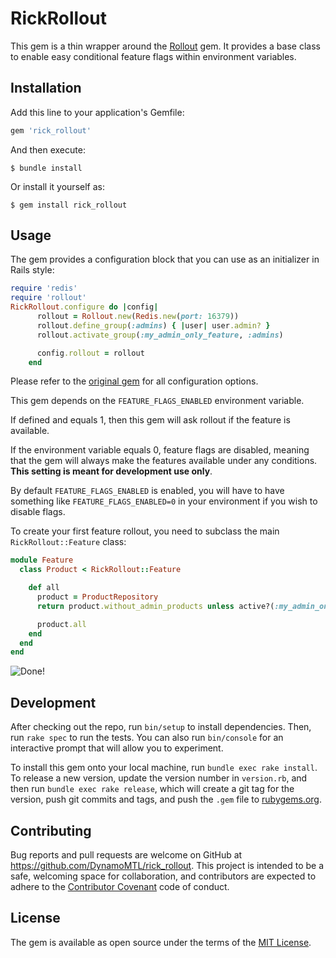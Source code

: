 # RickRollout

This gem is a thin wrapper around the [Rollout](https://github.com/fetlife/rollout) gem.
It provides a base class to enable easy conditional feature flags within environment variables.


## Installation

Add this line to your application's Gemfile:

```ruby
gem 'rick_rollout'
```

And then execute:

    $ bundle install

Or install it yourself as:

    $ gem install rick_rollout

## Usage

The gem provides a configuration block that you can use as an initializer in Rails style:
```ruby
require 'redis'
require 'rollout'
RickRollout.configure do |config|
      rollout = Rollout.new(Redis.new(port: 16379))
      rollout.define_group(:admins) { |user| user.admin? }
      rollout.activate_group(:my_admin_only_feature, :admins)

      config.rollout = rollout
    end
```

Please refer to the [original gem](https://github.com/fetlife/rollout) for all configuration options.

This gem depends on the `FEATURE_FLAGS_ENABLED` environment variable.

If defined and equals 1, then this gem will ask rollout if the feature is available.

If the environment variable equals 0, feature flags are disabled, meaning that the gem will always make the features available
under any conditions. **This setting is meant for development use only**.

By default `FEATURE_FLAGS_ENABLED` is enabled, you will have to have something like 
`FEATURE_FLAGS_ENABLED=0` in your environment if you wish to disable flags.

To create your first feature rollout, you need to subclass the main `RickRollout::Feature` class:

```ruby
module Feature
  class Product < RickRollout::Feature

    def all
      product = ProductRepository
      return product.without_admin_products unless active?(:my_admin_only_feature, user)

      product.all
    end
  end
end


```

![Done!](http://i.imgur.com/UNhIFnn.gif)

## Development

After checking out the repo, run `bin/setup` to install dependencies. Then, run `rake spec` to run the tests. You can also run `bin/console` for an interactive prompt that will allow you to experiment.

To install this gem onto your local machine, run `bundle exec rake install`. To release a new version, update the version number in `version.rb`, and then run `bundle exec rake release`, which will create a git tag for the version, push git commits and tags, and push the `.gem` file to [rubygems.org](https://rubygems.org).

## Contributing

Bug reports and pull requests are welcome on GitHub at https://github.com/DynamoMTL/rick_rollout. This project is intended to be a safe, welcoming space for collaboration, and contributors are expected to adhere to the [Contributor Covenant](http://contributor-covenant.org) code of conduct.


## License

The gem is available as open source under the terms of the [MIT License](http://opensource.org/licenses/MIT).

